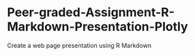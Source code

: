 # Peer-graded-Assignment-R-Markdown-Presentation-Plotly
Create a web page presentation using R Markdown
